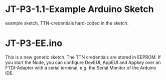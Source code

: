 # JT-P3-1.1-Example Arduino Sketch

example sketch, TTN-credentials hard-coded in the sketch.


# JT-P3-EE.ino

This is a new generic sketch. The TTN credentials are stored in EEPROM. If you start the Node, you can configure DevEUI, AppEUI and Appkey over an FTDI-Adapter with a serial terminal, e.g. the Serial Monitor of the Arduino IDE.
